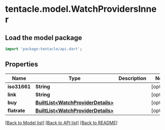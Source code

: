 # tentacle.model.WatchProvidersInner

## Load the model package
```dart
import 'package:tentacle/api.dart';
```

## Properties
Name | Type | Description | Notes
------------ | ------------- | ------------- | -------------
**iso31661** | **String** |  | [optional] 
**link** | **String** |  | [optional] 
**buy** | [**BuiltList&lt;WatchProviderDetails&gt;**](WatchProviderDetails.md) |  | [optional] 
**flatrate** | [**BuiltList&lt;WatchProviderDetails&gt;**](WatchProviderDetails.md) |  | [optional] 

[[Back to Model list]](../README.md#documentation-for-models) [[Back to API list]](../README.md#documentation-for-api-endpoints) [[Back to README]](../README.md)


